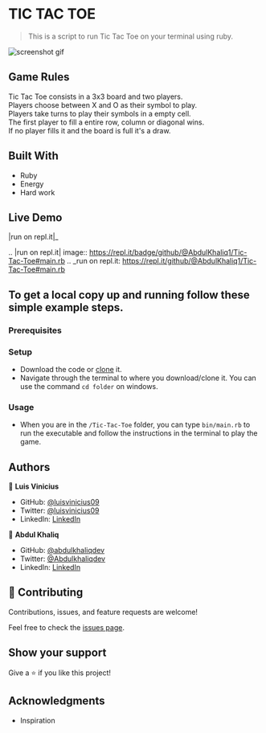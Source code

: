 
# TIC TAC TOE

> This is a script to run Tic Tac Toe on your terminal using ruby.

![screenshot](./app_screenshot.png) gif

## Game Rules

Tic Tac Toe consists in a 3x3 board and two players.<br>
Players choose between X and O as their symbol to play.<br>
Players take turns to play their symbols in a empty cell.<br>
The first player to fill a entire row, column or diagonal wins.<br>
If no player fills it and the board is full it's a draw.

## Built With

- Ruby
- Energy
- Hard work

## Live Demo

|run on repl.it|_

.. |run on repl.it| image:: https://repl.it/badge/github/@AbdulKhaliq1/Tic-Tac-Toe#main.rb
.. _run on repl.it: https://repl.it/github/@AbdulKhaliq1/Tic-Tac-Toe#main.rb

## To get a local copy up and running follow these simple example steps.

### Prerequisites



### Setup

- Download the code or [clone](https://docs.github.com/en/free-pro-team@latest/github/creating-cloning-and-archiving-repositories/cloning-a-repository) it.
- Navigate through the terminal to where you download/clone it. You can use the command `cd folder` on windows.

### Usage

- When you are in the `/Tic-Tac-Toe` folder, you can type `bin/main.rb` to run the executable and follow the instructions in the terminal to play the game.

## Authors

👤 **Luis Vinicius**

- GitHub: [@luisvinicius09](https://github.com/luisvinicius09)
- Twitter: [@luisvinicius09](https://twitter.com/luisvinicius09)
- LinkedIn: [LinkedIn](https://linkedin.com/in/luis-vinicius)

👤 **Abdul Khaliq**

- GitHub: [@abdulkhaliqdev](https://github.com/abdulkhaliqdev)
- Twitter: [@Abdulkhaliqdev](https://twitter.com/Abdulkhaliqdev)
- LinkedIn: [LinkedIn](https://www.linkedin.com/in/abdul-khaliq-89452b1a9/)

## 🤝 Contributing

Contributions, issues, and feature requests are welcome!

Feel free to check the [issues page](https://github.com/abdulkhaliqdev/Tic-Tac-Toe/issues).

## Show your support

Give a ⭐️ if you like this project!

## Acknowledgments

- Inspiration
